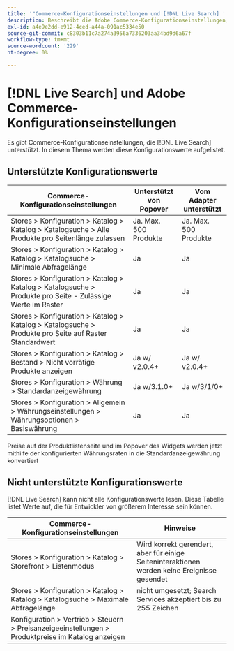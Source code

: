 ```yaml
---
title: '"Commerce-Konfigurationseinstellungen und [!DNL Live Search] '''
description: Beschreibt die Adobe Commerce-Konfigurationseinstellungen, die [!DNL Live Search] kann lesen.
exl-id: a4e9e2dd-e912-4ced-a44a-091ac5334e50
source-git-commit: c8303b11c7a274a3956a7336203aa34bd9d6a67f
workflow-type: tm+mt
source-wordcount: '229'
ht-degree: 0%

---
```


# [!DNL Live Search] und Adobe Commerce-Konfigurationseinstellungen

Es gibt Commerce-Konfigurationseinstellungen, die [!DNL Live Search] unterstützt. In diesem Thema werden diese Konfigurationswerte aufgelistet.

## Unterstützte Konfigurationswerte

| Commerce-Konfigurationseinstellungen | Unterstützt von Popover | Vom Adapter unterstützt |
|---|---|---|
| Stores > Konfiguration > Katalog > Katalog > Katalogsuche > Alle Produkte pro Seitenlänge zulassen | Ja. Max. 500 Produkte | Ja. Max. 500 Produkte |
| Stores > Konfiguration > Katalog > Katalog > Katalogsuche > Minimale Abfragelänge | Ja | Ja |
| Stores > Konfiguration > Katalog > Katalog > Katalogsuche > Produkte pro Seite - Zulässige Werte im Raster | Ja | Ja |
| Stores > Konfiguration > Katalog > Katalog > Katalogsuche > Produkte pro Seite auf Raster Standardwert | Ja | Ja |
| Stores > Konfiguration > Katalog > Bestand > Nicht vorrätige Produkte anzeigen | Ja w/ v2.0.4+ | Ja w/ v2.0.4+ |
| Stores > Konfiguration > Währung > Standardanzeigewährung | Ja w/3.1.0+ | Ja w/3/1/0+ |
| Stores > Konfiguration > Allgemein > Währungseinstellungen > Währungsoptionen > Basiswährung | Ja | Ja |

Preise auf der Produktlistenseite und im Popover des Widgets werden jetzt mithilfe der konfigurierten Währungsraten in die Standardanzeigewährung konvertiert

## Nicht unterstützte Konfigurationswerte

[!DNL Live Search] kann nicht alle Konfigurationswerte lesen. Diese Tabelle listet Werte auf, die für Entwickler von größerem Interesse sein können.

| Commerce-Konfigurationseinstellungen | Hinweise |
|---|---|
| Stores > Konfiguration > Katalog > Storefront > Listenmodus | Wird korrekt gerendert, aber für einige Seiteninteraktionen werden keine Ereignisse gesendet |
| Stores > Konfiguration > Katalog > Katalog > Katalogsuche > Maximale Abfragelänge | nicht umgesetzt; Search Services akzeptiert bis zu 255 Zeichen |
| Konfiguration > Vertrieb > Steuern > Preisanzeigeeinstellungen > Produktpreise im Katalog anzeigen |  |
